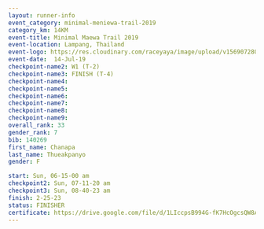 ```yaml
---
layout: runner-info 
event_category: minimal-meniewa-trail-2019 
category_km: 14KM 
event-title: Minimal Maewa Trail 2019 
event-location: Lampang, Thailand 
event-logo: https://res.cloudinary.com/raceyaya/image/upload/v1569072805/logo/minimal-trail_ktnvsp.jpg 
event-date:  14-Jul-19 
checkpoint-name2: W1 (T-2) 
checkpoint-name3: FINISH (T-4) 
checkpoint-name4: 
checkpoint-name5: 
checkpoint-name6: 
checkpoint-name7: 
checkpoint-name8: 
checkpoint-name9: 
overall_rank: 33
gender_rank: 7
bib: 140269
first_name: Chanapa
last_name: Thueakpanyo
gender: F

start: Sun, 06-15-00 am
checkpoint2: Sun, 07-11-20 am
checkpoint3: Sun, 08-40-23 am
finish: 2-25-23
status: FINISHER
certificate: https://drive.google.com/file/d/1LIccpsB994G-fK7HcOgcsQW8AyA03bWU/view?usp=sharing
---
```


